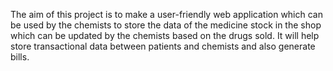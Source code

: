 The aim of this project is to make a user-friendly web application which
can be used by the chemists to store the data of the medicine stock in
the shop which can be updated by the chemists based on the drugs
sold. It will help store transactional data between patients and chemists
and also generate bills.

 
 
 
 
